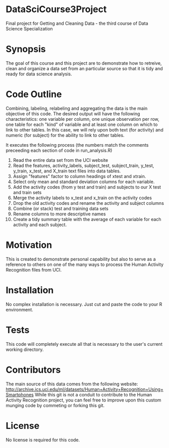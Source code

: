 # DataSciCourse3Project
Final project for Getting and Cleaning Data - the third course of Data Science Specialization

# Synopsis
The goal of this course and this project are to demonstrate how to retreive, clean and organize a data set from an particular source so that it is tidy and ready for data science analysis.

# Code Outline
Combining, labeling, relabeling and aggregating the data is the main objective of this code.  The desired output will have the following characteristics: one variable per column, one unique observation per row, one table for each "kind" of variable and at least one column on which to link to other tables.  In this case, we will rely upon both text (for activity) and numeric (for subject) for the ability to link to other tables.

It executes the following process (the numbers match the comments preceeding each section of code in run_analysis.R)

1. Read the entire data set from the UCI website
2. Read the features, activity_labels, subject_test, subject_train, y_test, y_train, x_test, and X_train text files into data tables.
3. Assign "features" factor to column headings of xtest and xtrain.
4. Select only mean and standard deviation columns for each variable.
5. Add the activity codes (from y test and train) and subjects to our X test and train sets
6. Merge the activity labels to x_test and x_train on the activity codes
7. Drop the old activity codes and rename the activity and subject columns
8. Combine (or stack) test and training data sets
9. Rename columns to more descriptive names
10. Create a tidy summary table with the average of each variable for each activity and each subject.

# Motivation
This is created to demonstrate personal capability but also to serve as a reference to others on one of the many ways to process the Human Activity Recognition files from UCI.

# Installation
No complex installation is necessary.  Just cut and paste the code to your R environment.

# Tests
This code will completely execute all that is necessary to the user's current working directory.

# Contributors
The main source of this data comes from the following website: http://archive.ics.uci.edu/ml/datasets/Human+Activity+Recognition+Using+Smartphones
While this git is not a conduit to contribute to the Human Activity Recognition project, you can feel free to improve upon this custom munging code by commeting or forking this git.

# License
No license is required for this code.

